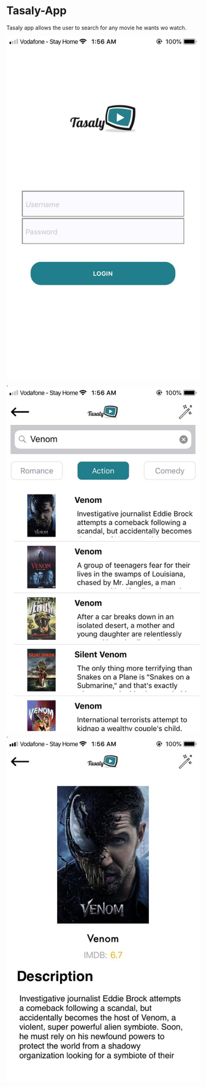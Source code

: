 # Tasaly-App
Tasaly app allows the user to search for any movie he wants wo watch.


![User Login](Login.jpeg)
.
![Searching for a movie](search.jpeg)
.
![on click for details](searchDetails.jpeg)
